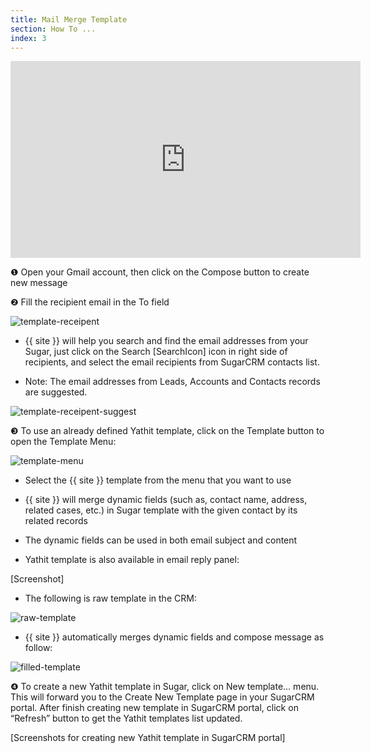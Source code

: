```yaml
---
title: Mail Merge Template 
section: How To ...
index: 3
---
```


<iframe width="560" height="315" src="https://www.youtube.com/embed/ByisDh97d1E?list=PL0ZVs2MTcLP82s0qTsQ3RTZXad_dZCSbU" frameborder="0" allowfullscreen></iframe>

❶ Open your Gmail account, then click on the Compose button to create new message

❷ Fill the recipient email in the To field

![template-receipent](https://yathit-assets.storage.googleapis.com/web/template-receipent.png)

* {{ site }} will help you search and find the email addresses from your Sugar, just click on the Search [SearchIcon] icon in right side of recipients, and select the email recipients from SugarCRM contacts list.

* Note: The email addresses from Leads, Accounts and Contacts records are suggested.

![template-receipent-suggest](https://yathit-assets.storage.googleapis.com/web/template-receipent-suggest.png)

❸ To use an already defined Yathit template, click on the Template button to open the Template Menu:

![template-menu](https://yathit-assets.storage.googleapis.com/web/template-menu.png)

* Select the {{ site }} template from the menu that you want to use

* {{ site }} will merge dynamic fields (such as, contact name, address, related cases, etc.) in Sugar template with the given contact by its related records

* The dynamic fields can be used in both email subject and content

* Yathit template is also available in email reply panel:

[Screenshot]

* The following is raw template in the CRM:

![raw-template](https://yathit-assets.storage.googleapis.com/web/raw-template.png)

* {{ site }} automatically merges dynamic fields and compose message as follow:

![filled-template](https://yathit-assets.storage.googleapis.com/web/filled-template.png)

❹ To create a new Yathit template in Sugar, click on New template… menu. This will forward you to the Create New Template page in your SugarCRM portal. After finish creating new template in SugarCRM portal, click on “Refresh” button to get the Yathit templates list updated.

[Screenshots for creating new Yathit template in SugarCRM portal]


